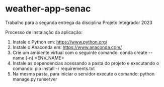 # weather-app-senac
Trabalho para a segunda entrega da disciplina Projeto Integrador 2023

Processo de instalação da aplicação:

1. Instale o Python em: https://www.python.org/
2. Instale o Anaconda em: https://www.anaconda.com/
3. Crie um ambiente virtual com o seguinte comando: conda create --name (-n) <ENV_NAME>
4. Instale as dependencias acessando a pasta do projeto e executando o comando: pip install -r requirements.txt
5. Na mesma pasta, para iniciar o servidor execute o comando: python manage.py runserver
